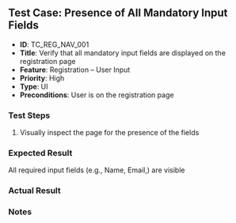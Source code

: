 ## Test Case: Presence of All Mandatory Input Fields

- **ID**: TC_REG_NAV_001  
- **Title**: Verify that all mandatory input fields are displayed on the registration page  
- **Feature**: Registration – User Input  
- **Priority**: High  
- **Type**: UI  
- **Preconditions**: User is on the registration page  

### Test Steps
1. Visually inspect the page for the presence of the fields 

### Expected Result
All required input fields (e.g., Name, Email,) are visible


### Actual Result



### Notes
